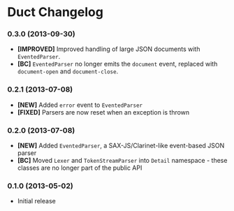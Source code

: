 # Duct Changelog

### 0.3.0 (2013-09-30)

* **[IMPROVED]** Improved handling of large JSON documents with `EventedParser`.
* **[BC]** `EventedParser` no longer emits the `document` event, replaced with `document-open` and `document-close`.

### 0.2.1 (2013-07-08)

* **[NEW]** Added `error` event to `EventedParser`
* **[FIXED]** Parsers are now reset when an exception is thrown

### 0.2.0 (2013-07-08)

* **[NEW]** Added `EventedParser`, a SAX-JS/Clarinet-like event-based JSON parser
* **[BC]** Moved `Lexer` and `TokenStreamParser` into `Detail` namespace - these classes are no longer part of the public API

### 0.1.0 (2013-05-02)

* Initial release
